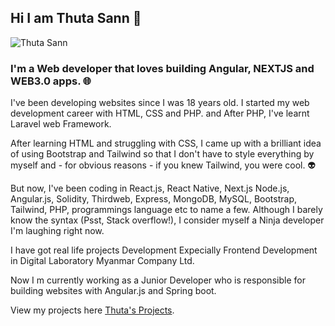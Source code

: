 ## Hi I am Thuta Sann 👋

![Thuta Sann](https://avatars.githubusercontent.com/u/66902308?v=4)

### I'm a Web developer that loves building Angular, NEXTJS and WEB3.0 apps. :globe_with_meridians:

I've been developing websites since I was 18 years old. I started my web development career with HTML, CSS and PHP. and After PHP, I've learnt Laravel web Framework.

After learning HTML and struggling with CSS, I came up with a brilliant idea of using Bootstrap and Tailwind so that I don't have to style everything by myself and - for obvious reasons - if you knew Tailwind, you were cool. :alien:

But now, I've been coding in React.js, React Native, Next.js Node.js, Angular.js, Solidity, Thirdweb, Express, MongoDB, MySQL, Bootstrap, Tailwind, PHP, programmings language etc to name a few. Although I barely know the syntax (Psst, Stack overflow!), I consider myself a Ninja developer I'm laughing right now.

I have got real life projects Development Expecially Frontend Development in Digital Laboratory Myanmar Company Ltd.

Now I m currently working as a Junior Developer who is responsible for building websites with Angular.js and Spring boot.

View my projects here [Thuta's Projects](https://thutasann.vercel.app/projects/).
